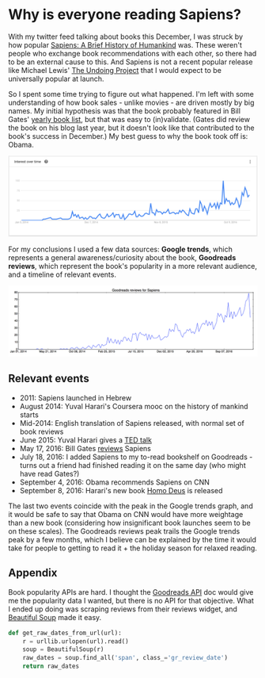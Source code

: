 # Why is everyone reading Sapiens?
With my twitter feed talking about books this December, I was struck by how popular [Sapiens: A Brief History of Humankind](https://www.goodreads.com/book/show/23692271-sapiens) was. These weren't people who exchange book recommendations with each other, so there had to be an external cause to this. And Sapiens is not a recent popular release like Michael Lewis' [The Undoing Project](https://www.goodreads.com/book/show/30334134-the-undoing-project) that I would expect to be universally popular at launch.

So I spent some time trying to figure out what happened. I'm left with some understanding of how book sales - unlike movies - are driven mostly by big names. My initial hypothesis was that the book probably featured in Bill Gates' [yearly book list](https://www.gatesnotes.com/About-Bill-Gates/Best-Books-2016), but that was easy to (in)validate. (Gates did review the book on his blog last year, but it doesn't look like that contributed to the book's success in December.) My best guess to why the book took off is: Obama.

![Google trends for "sapiens harari" from January 1, 2014](_img/sapiens-harari-trends.png)

For my conclusions I used a few data sources: **Google trends**, which represents a general awareness/curiosity about the book, **Goodreads reviews**, which represent the book's popularity in a more relevant audience, and a timeline of relevant events.

![Goodreads reviews for Sapiens from January 1, 2014](_img/sapiens-goodreads.png)

## Relevant events
+ 2011: Sapiens launched in Hebrew
+ August 2014: Yuval Harari's Coursera mooc on the history of mankind starts
+ Mid-2014: English translation of Sapiens released, with normal set of book reviews
+ June 2015: Yuval Harari gives a [TED talk](http://www.ted.com/talks/yuval_noah_harari_what_explains_the_rise_of_humans)
+ May 17, 2016: Bill Gates [reviews](https://www.gatesnotes.com/Books/Sapiens-A-Brief-History-of-Humankind) Sapiens
+ July 18, 2016: I added Sapiens to my to-read bookshelf on Goodreads - turns out a friend had finished reading it on the same day (who might have read Gates?)
+ September 4, 2016: Obama recommends Sapiens on CNN
+ September 8, 2016: Harari's new book [Homo Deus](https://en.wikipedia.org/wiki/Homo_Deus:_A_Brief_History_of_Tomorrow) is released

The last two events coincide with the peak in the Google trends graph, and it would be safe to say that Obama on CNN would have more weightage than a new book (considering how insignificant book launches seem to be on these scales). The Goodreads reviews peak trails the Google trends peak by a few months, which I believe can be explained by the time it would take for people to getting to read it + the holiday season for relaxed reading.

## Appendix
Book popularity APIs are hard. I thought the [Goodreads API](https://www.goodreads.com/api) doc would give me the popularity data I wanted, but there is no API for that objective. What I ended up doing was scraping reviews from their reviews widget, and [Beautiful Soup](https://www.crummy.com/software/BeautifulSoup/bs4/doc/) made it easy.

```python
def get_raw_dates_from_url(url):
    r = urllib.urlopen(url).read()
    soup = BeautifulSoup(r)
    raw_dates = soup.find_all('span', class_='gr_review_date')
    return raw_dates
```

